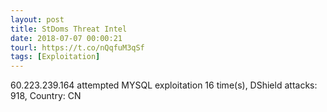 ```yaml
---
layout: post
title: StDoms Threat Intel
date: 2018-07-07 00:00:21
tourl: https://t.co/nQqfuM3qSf
tags: [Exploitation]
---
```

60.223.239.164 attempted MYSQL exploitation 16 time(s), DShield attacks: 918, Country: CN